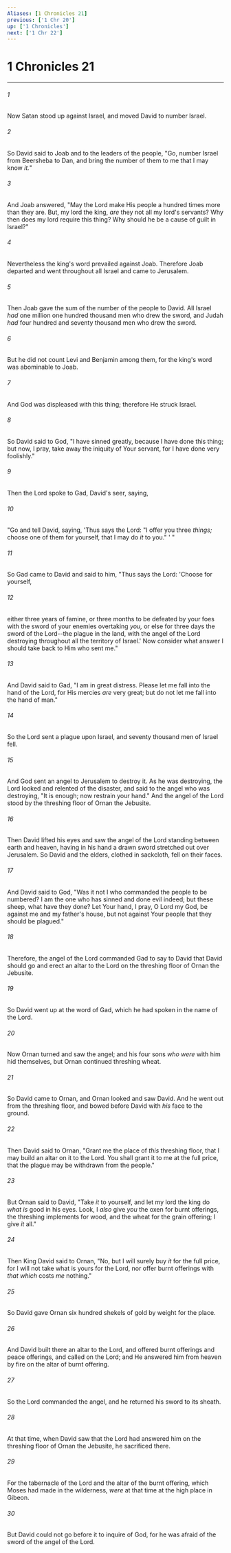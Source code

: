 ```yaml
---
Aliases: [1 Chronicles 21]
previous: ['1 Chr 20']
up: ['1 Chronicles']
next: ['1 Chr 22']
---
```

# 1 Chronicles 21

***


###### 1 
Now Satan stood up against Israel, and moved David to number Israel. 

###### 2 
So David said to Joab and to the leaders of the people, "Go, number Israel from Beersheba to Dan, and bring the number of them to me that I may know _it._" 

###### 3 
And Joab answered, "May the Lord make His people a hundred times more than they are. But, my lord the king, _are_ they not all my lord's servants? Why then does my lord require this thing? Why should he be a cause of guilt in Israel?" 

###### 4 
Nevertheless the king's word prevailed against Joab. Therefore Joab departed and went throughout all Israel and came to Jerusalem. 

###### 5 
Then Joab gave the sum of the number of the people to David. All Israel _had_ one million one hundred thousand men who drew the sword, and Judah _had_ four hundred and seventy thousand men who drew the sword. 

###### 6 
But he did not count Levi and Benjamin among them, for the king's word was abominable to Joab. 

###### 7 
And God was displeased with this thing; therefore He struck Israel. 

###### 8 
So David said to God, "I have sinned greatly, because I have done this thing; but now, I pray, take away the iniquity of Your servant, for I have done very foolishly." 

###### 9 
Then the Lord spoke to Gad, David's seer, saying, 

###### 10 
"Go and tell David, saying, 'Thus says the Lord: "I offer you three _things;_ choose one of them for yourself, that I may do _it_ to you." ' " 

###### 11 
So Gad came to David and said to him, "Thus says the Lord: 'Choose for yourself, 

###### 12 
either three years of famine, or three months to be defeated by your foes with the sword of your enemies overtaking _you,_ or else for three days the sword of the Lord--the plague in the land, with the angel of the Lord destroying throughout all the territory of Israel.' Now consider what answer I should take back to Him who sent me." 

###### 13 
And David said to Gad, "I am in great distress. Please let me fall into the hand of the Lord, for His mercies _are_ very great; but do not let me fall into the hand of man." 

###### 14 
So the Lord sent a plague upon Israel, and seventy thousand men of Israel fell. 

###### 15 
And God sent an angel to Jerusalem to destroy it. As he was destroying, the Lord looked and relented of the disaster, and said to the angel who was destroying, "It is enough; now restrain your hand." And the angel of the Lord stood by the threshing floor of Ornan the Jebusite. 

###### 16 
Then David lifted his eyes and saw the angel of the Lord standing between earth and heaven, having in his hand a drawn sword stretched out over Jerusalem. So David and the elders, clothed in sackcloth, fell on their faces. 

###### 17 
And David said to God, "Was it not I who commanded the people to be numbered? I am the one who has sinned and done evil indeed; but these sheep, what have they done? Let Your hand, I pray, O Lord my God, be against me and my father's house, but not against Your people that they should be plagued." 

###### 18 
Therefore, the angel of the Lord commanded Gad to say to David that David should go and erect an altar to the Lord on the threshing floor of Ornan the Jebusite. 

###### 19 
So David went up at the word of Gad, which he had spoken in the name of the Lord. 

###### 20 
Now Ornan turned and saw the angel; and his four sons _who were_ with him hid themselves, but Ornan continued threshing wheat. 

###### 21 
So David came to Ornan, and Ornan looked and saw David. And he went out from the threshing floor, and bowed before David with _his_ face to the ground. 

###### 22 
Then David said to Ornan, "Grant me the place of _this_ threshing floor, that I may build an altar on it to the Lord. You shall grant it to me at the full price, that the plague may be withdrawn from the people." 

###### 23 
But Ornan said to David, "Take _it_ to yourself, and let my lord the king do _what is_ good in his eyes. Look, I _also_ give _you_ the oxen for burnt offerings, the threshing implements for wood, and the wheat for the grain offering; I give _it_ all." 

###### 24 
Then King David said to Ornan, "No, but I will surely buy _it_ for the full price, for I will not take what is yours for the Lord, nor offer burnt offerings with _that which_ costs _me_ nothing." 

###### 25 
So David gave Ornan six hundred shekels of gold by weight for the place. 

###### 26 
And David built there an altar to the Lord, and offered burnt offerings and peace offerings, and called on the Lord; and He answered him from heaven by fire on the altar of burnt offering. 

###### 27 
So the Lord commanded the angel, and he returned his sword to its sheath. 

###### 28 
At that time, when David saw that the Lord had answered him on the threshing floor of Ornan the Jebusite, he sacrificed there. 

###### 29 
For the tabernacle of the Lord and the altar of the burnt offering, which Moses had made in the wilderness, _were_ at that time at the high place in Gibeon. 

###### 30 
But David could not go before it to inquire of God, for he was afraid of the sword of the angel of the Lord.
